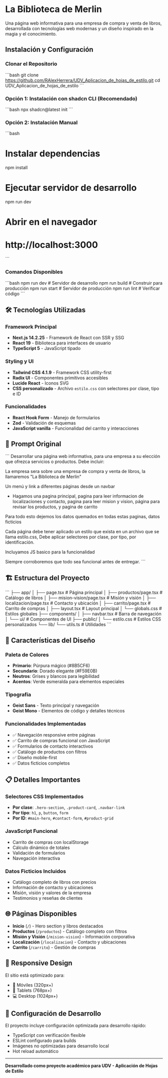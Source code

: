 # La Biblioteca de Merlin

Una página web informativa para una empresa de compra y venta de libros, desarrollada con tecnologías web modernas y un diseño inspirado en la magia y el conocimiento.

## Instalación y Configuración

### Clonar el Repositorio
\`\`\`bash
git clone https://github.com/RAlexHerrera/UDV_Aplicacion_de_hojas_de_estilo.git
cd UDV_Aplicacion_de_hojas_de_estilo
\`\`\`

### Opción 1: Instalación con shadcn CLI (Recomendado)
\`\`\`bash
npx shadcn@latest init
\`\`\`

### Opción 2: Instalación Manual
\`\`\`bash
# Instalar dependencias
npm install

# Ejecutar servidor de desarrollo
npm run dev

# Abrir en el navegador
# http://localhost:3000
\`\`\`

### Comandos Disponibles
\`\`\`bash
npm run dev      # Servidor de desarrollo
npm run build    # Construir para producción
npm run start    # Servidor de producción
npm run lint     # Verificar código
\`\`\`

## 🛠️ Tecnologías Utilizadas

### Framework Principal
- **Next.js 14.2.25** - Framework de React con SSR y SSG
- **React 19** - Biblioteca para interfaces de usuario
- **TypeScript 5** - JavaScript tipado

### Styling y UI
- **Tailwind CSS 4.1.9** - Framework CSS utility-first
- **Radix UI** - Componentes primitivos accesibles
- **Lucide React** - Iconos SVG
- **CSS personalizado** - Archivo `estilo.css` con selectores por clase, tipo e ID

### Funcionalidades
- **React Hook Form** - Manejo de formularios
- **Zod** - Validación de esquemas
- **JavaScript vanilla** - Funcionalidad del carrito y interacciones

## 📝 Prompt Original

\`\`\`
Desarrollar una página web informativa, para una empresa a su elección que ofrezca servicios o productos. Debe incluir:

La empresa sera sobre una empresa de compra y venta de libros, la llamaremos "La Biblioteca de Merlin"

Un menú y link a diferentes páginas desde un navbar
- Hagamos una pagina principal, pagina para leer informacion de localizaciones y contacto, pagina para leer mision y vision, página para revisar los productos, y pagina de carrito

Para todo esto dejemos los datos quemados en todas estas paginas, datos ficticios

Cada página debe tener aplicado un estilo que exista en un archivo que se llama estilo.css,
Debe aplicar selectores por clase, por tipo, por identificación.

Incluyamos JS basico para la funcionalidad

Siempre corroboremos que todo sea funcional antes de entregar.
\`\`\`

## 🏗️ Estructura del Proyecto

\`\`\`
├── app/
│   ├── page.tsx                 # Página principal
│   ├── productos/page.tsx       # Catálogo de libros
│   ├── mision-vision/page.tsx   # Misión y visión
│   ├── localizacion/page.tsx    # Contacto y ubicación
│   ├── carrito/page.tsx         # Carrito de compras
│   ├── layout.tsx               # Layout principal
│   └── globals.css              # Estilos globales
├── components/
│   ├── navbar.tsx               # Barra de navegación
│   └── ui/                      # Componentes de UI
├── public/
│   └── estilo.css               # Estilos CSS personalizados
└── lib/
    └── utils.ts                 # Utilidades
\`\`\`

## 🎨 Características del Diseño

### Paleta de Colores
- **Primario**: Púrpura mágico (#8B5CF6)
- **Secundario**: Dorado elegante (#F59E0B)
- **Neutros**: Grises y blancos para legibilidad
- **Acentos**: Verde esmeralda para elementos especiales

### Tipografía
- **Geist Sans** - Texto principal y navegación
- **Geist Mono** - Elementos de código y detalles técnicos

### Funcionalidades Implementadas
- ✅ Navegación responsive entre páginas
- ✅ Carrito de compras funcional con JavaScript
- ✅ Formularios de contacto interactivos
- ✅ Catálogo de productos con filtros
- ✅ Diseño mobile-first
- ✅ Datos ficticios completos

## 📋 Detalles Importantes

### Selectores CSS Implementados
- **Por clase**: `.hero-section`, `.product-card`, `.navbar-link`
- **Por tipo**: `h1`, `p`, `button`, `form`
- **Por ID**: `#main-hero`, `#contact-form`, `#product-grid`

### JavaScript Funcional
- Carrito de compras con localStorage
- Cálculo dinámico de totales
- Validación de formularios
- Navegación interactiva

### Datos Ficticios Incluidos
- Catálogo completo de libros con precios
- Información de contacto y ubicaciones
- Misión, visión y valores de la empresa
- Testimonios y reseñas de clientes

## 🌐 Páginas Disponibles

- **Inicio** (`/`) - Hero section y libros destacados
- **Productos** (`/productos`) - Catálogo completo con filtros
- **Misión y Visión** (`/mision-vision`) - Información corporativa
- **Localización** (`/localizacion`) - Contacto y ubicaciones
- **Carrito** (`/carrito`) - Gestión de compras

## 📱 Responsive Design

El sitio está optimizado para:
- 📱 Móviles (320px+)
- 📱 Tablets (768px+)
- 💻 Desktop (1024px+)

## 🔧 Configuración de Desarrollo

El proyecto incluye configuración optimizada para desarrollo rápido:
- TypeScript con verificación flexible
- ESLint configurado para builds
- Imágenes no optimizadas para desarrollo local
- Hot reload automático

---

**Desarrollado como proyecto académico para UDV - Aplicación de Hojas de Estilo**